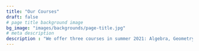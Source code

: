 ```yaml
---
title: "Our Courses"
draft: false
# page title background image
bg_image: "images/backgrounds/page-title.jpg"
# meta description
description : "We offer three courses in summer 2021: Algebra, Geometry I (triangles), and Geometry II (circles)"
---
```

